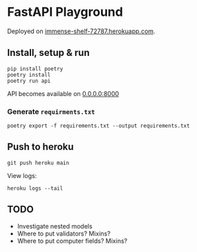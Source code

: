 # FastAPI Playground

Deployed on [immense-shelf-72787.herokuapp.com](https://immense-shelf-72787.herokuapp.com/docs).

## Install, setup & run

```shell
pip install poetry
poetry install
poetry run api
```

API becomes available on [0.0.0.0:8000](http://0.0.0.0:8000)

### Generate `requirments.txt`
```shell
poetry export -f requirements.txt --output requirements.txt
```

## Push to heroku

```shell
git push heroku main
```

View logs:
```shell
heroku logs --tail
```


## TODO

- Investigate nested models
- Where to put validators? Mixins?
- Where to put computer fields? Mixins?
